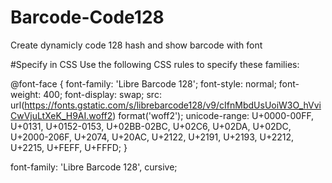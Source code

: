 # Barcode-Code128
Create dynamicly code 128 hash and show barcode with font

#Specify in CSS
Use the following CSS rules to specify these families:

@font-face {
  font-family: 'Libre Barcode 128';
  font-style: normal;
  font-weight: 400;
  font-display: swap;
  src: url(https://fonts.gstatic.com/s/librebarcode128/v9/cIfnMbdUsUoiW3O_hVviCwVjuLtXeK_H9AI.woff2) format('woff2');
  unicode-range: U+0000-00FF, U+0131, U+0152-0153, U+02BB-02BC, U+02C6, U+02DA, U+02DC, U+2000-206F, U+2074, U+20AC, U+2122, U+2191, U+2193, U+2212, U+2215, U+FEFF, U+FFFD;
}

font-family: 'Libre Barcode 128', cursive;
